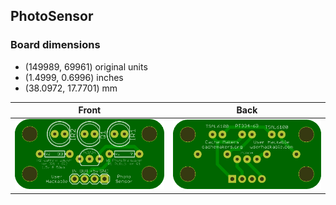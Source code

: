 ## PhotoSensor 


### Board dimensions

* (149989, 69961) original units
* (1.4999, 0.6996) inches
* (38.0972, 17.7701) mm



| Front | Back |
| --- | --- |
| ![Front](PhotoSensor.png) | ![Back](PhotoSensor_back.png) |


